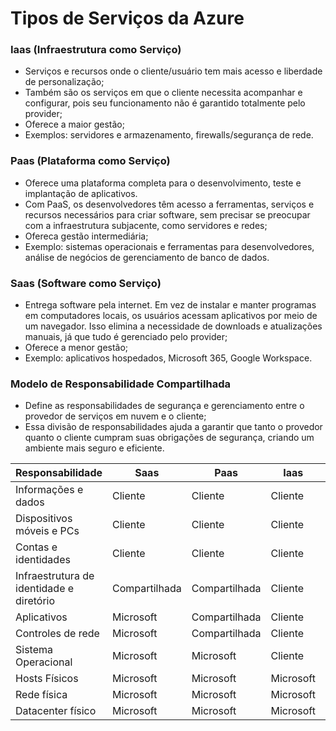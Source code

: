 # Tipos de Serviços da Azure

### Iaas (Infraestrutura como Serviço)
- Serviços e recursos onde o cliente/usuário tem mais acesso e liberdade de personalização;
- Também são os serviços em que o cliente necessita acompanhar e configurar, pois seu funcionamento não é garantido totalmente pelo provider;
- Oferece a maior gestão;
- Exemplos: servidores e armazenamento, firewalls/segurança de rede.

### Paas (Plataforma como Serviço)
- Oferece uma plataforma completa para o desenvolvimento, teste e implantação de aplicativos. 
- Com PaaS, os desenvolvedores têm acesso a ferramentas, serviços e recursos necessários para criar software, sem precisar se preocupar com a infraestrutura subjacente, como servidores e redes;
- Ofereca gestão intermediária;
- Exemplo: sistemas operacionais e ferramentas para desenvolvedores, análise de negócios de gerenciamento de banco de dados.

### Saas (Software como Serviço)
- Entrega software pela internet. Em vez de instalar e manter programas em computadores locais, os usuários acessam aplicativos por meio de um navegador. Isso elimina a necessidade de downloads e atualizações manuais, já que tudo é gerenciado pelo provider;
- Oferece a menor gestão;
- Exemplo: aplicativos hospedados, Microsoft 365, Google Workspace.

### Modelo de Responsabilidade Compartilhada
- Define as responsabilidades de segurança e gerenciamento entre o provedor de serviços em nuvem e o cliente;
- Essa divisão de responsabilidades ajuda a garantir que tanto o provedor quanto o cliente cumpram suas obrigações de segurança, criando um ambiente mais seguro e eficiente.

|  **Responsabilidade** | **Saas** | **Paas** | **Iaas** | **Local** 
| ------------- | ------------- | ------------- | ------------- | ------------- | 
| Informações e dados  | Cliente  | Cliente  | Cliente  | Cliente |     
| Dispositivos móveis e PCs  | Cliente  | Cliente  | Cliente  | Cliente  | 
| Contas e identidades  | Cliente  | Cliente  | Cliente  | Cliente |     
| Infraestrutura de identidade e diretório  | Compartilhada  | Compartilhada  | Cliente  | Cliente  | 
| Aplicativos  | Microsoft  | Compartilhada  | Cliente  | Cliente |
| Controles de rede  | Microsoft  | Compartilhada  | Cliente  | Cliente | 
| Sistema Operacional  | Microsoft  | Microsoft  | Cliente  | Cliente |       
| Hosts Físicos  | Microsoft  | Microsoft  | Microsoft  | Cliente  |  
| Rede física  | Microsoft  | Microsoft  | Microsoft  | Cliente |  
| Datacenter físico  | Microsoft  | Microsoft  | Microsoft  | Cliente  | 
